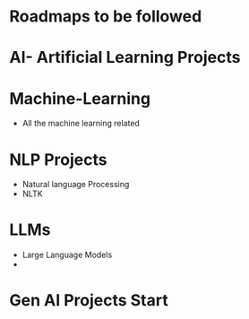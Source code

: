 # Roadmaps to be followed
# AI- Artificial Learning Projects
# Machine-Learning
- All the machine learning related 

# NLP Projects
- Natural language Processing
- NLTK

# LLMs
- Large Language Models
- 
# Gen AI Projects Start


